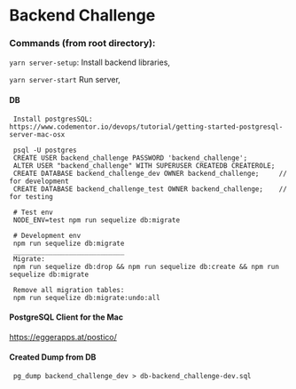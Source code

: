 # Backend Challenge

### Commands (from root directory):
 `yarn server-setup`: Install backend libraries,
 
 `yarn server-start` Run server,
 
 #### DB
     Install postgresSQL: https://www.codementor.io/devops/tutorial/getting-started-postgresql-server-mac-osx

     psql -U postgres
     CREATE USER backend_challenge PASSWORD 'backend_challenge';
     ALTER USER "backend_challenge" WITH SUPERUSER CREATEDB CREATEROLE;
     CREATE DATABASE backend_challenge_dev OWNER backend_challenge;     // for development
     CREATE DATABASE backend_challenge_test OWNER backend_challenge;    // for testing
 
     # Test env
     NODE_ENV=test npm run sequelize db:migrate
 
     # Development env
     npm run sequelize db:migrate
     ____________________________
     Migrate:
     npm run sequelize db:drop && npm run sequelize db:create && npm run sequelize db:migrate
     
     Remove all migration tables:
     npm run sequelize db:migrate:undo:all
 
 #### PostgreSQL Client for the Mac
 
 https://eggerapps.at/postico/
 
 #### Created Dump from DB
 
     pg_dump backend_challenge_dev > db-backend_challenge-dev.sql
